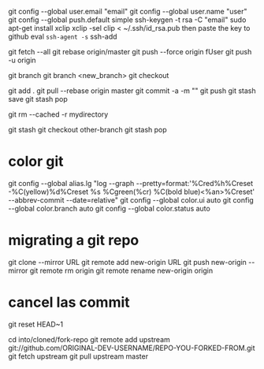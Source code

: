 git config --global user.email "email"
git config --global user.name "user"
git config --global push.default simple
ssh-keygen -t rsa -C "email"
sudo apt-get install xclip
xclip -sel clip < ~/.ssh/id_rsa.pub
then paste the key to github
eval `ssh-agent -s`
ssh-add

git fetch --all
git rebase origin/master
git push --force origin fUser
git push -u origin <branch-name>

git branch
git branch <new_branch>
git checkout <existing-branch>

git add .
git pull --rebase origin master
git commit -a -m "" 
git push
git stash save
git stash pop

git rm --cached -r mydirectory


git stash
git checkout other-branch
git stash pop


# color git
git config --global alias.lg "log --graph --pretty=format:'%Cred%h%Creset -%C(yellow)%d%Creset %s %Cgreen(%cr) %C(bold blue)<%an>%Creset' --abbrev-commit --date=relative"
git config --global color.ui auto
git config --global color.branch auto
git config --global color.status auto

# migrating a git repo
git clone --mirror URL
git remote add new-origin URL
git push  new-origin --mirror 
git remote rm origin
git remote rename new-origin origin

# cancel las commit
git reset HEAD~1

cd into/cloned/fork-repo
git remote add upstream git://github.com/ORIGINAL-DEV-USERNAME/REPO-YOU-FORKED-FROM.git
git fetch upstream
git pull upstream master
